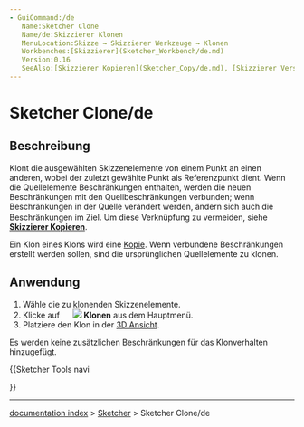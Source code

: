 ```yaml
---
- GuiCommand:/de
   Name:Sketcher Clone
   Name/de:Skizzierer Klonen
   MenuLocation:Skizze → Skizzierer Werkzeuge → Klonen
   Workbenches:[Skizzierer](Sketcher_Workbench/de.md)
   Version:0.16
   SeeAlso:[Skizzierer Kopieren](Sketcher_Copy/de.md), [Skizzierer Verschieben](Sketcher_Move/de.md)
---
```


# Sketcher Clone/de

## Beschreibung

Klont die ausgewählten Skizzenelemente von einem Punkt an einen anderen, wobei der zuletzt gewählte Punkt als Referenzpunkt dient. Wenn die Quellelemente Beschränkungen enthalten, werden die neuen Beschränkungen mit den Quellbeschränkungen verbunden; wenn Beschränkungen in der Quelle verändert werden, ändern sich auch die Beschränkungen im Ziel. Um diese Verknüpfung zu vermeiden, siehe **<img src=images/Sketcher_Copy.svg style="width:16px">[Skizzierer Kopieren](Sketcher_Copy/de.md)**.

Ein Klon eines Klons wird eine [Kopie](Sketcher_Copy/de.md). Wenn verbundene Beschränkungen erstellt werden sollen, sind die ursprünglichen Quellelemente zu klonen.

## Anwendung

1.  Wähle die zu klonenden Skizzenelemente.
2.  Klicke auf **<img src=images/Sketcher_Clone.svg style="width:16px"> <img src=images/Sketcher_Clone.svg style="width:Skizierer Klonen](Sketcher_Clone/de.md)** oder wähle **Skizze → Skizierer Werkzeuge  → [16px"> Klonen** aus dem Hauptmenü.
3.  Platziere den Klon in der [3D Ansicht](3D_view.md).

Es werden keine zusätzlichen Beschränkungen für das Klonverhalten hinzugefügt.





{{Sketcher Tools navi

}}

---
[documentation index](../README.md) > [Sketcher](Sketcher_Workbench.md) > Sketcher Clone/de
